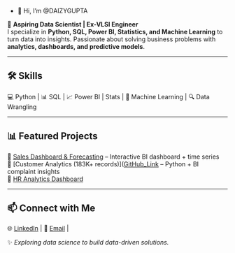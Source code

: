 - 👋 Hi, I’m @DAIZYGUPTA  

🚀 **Aspiring Data Scientist | Ex-VLSI Engineer**  
I specialize in **Python, SQL, Power BI, Statistics, and Machine Learning** to turn data into insights. Passionate about solving business problems with **analytics, dashboards, and predictive models**.  

---

## 🛠️ Skills  
💻 Python | 📊 SQL | 📈 Power BI | Stats | 🤖 Machine Learning | 🔍 Data Wrangling  

---

## 📊 Featured Projects  
🔹 [Sales Dashboard & Forecasting](https://github.com/DAIZYGUPTA/Sales-analytics-Dashboard) – Interactive BI dashboard + time series  
🔹 [Customer Analytics (183K+ records)]([GitHub_Link](https://github.com/DAIZYGUPTA/customer-analytics-bi-project) – Python + BI complaint insights  
🔹 [HR Analytics Dashboard](https://github.com/DAIZYGUPTA/hr-analytics-dashboard)  

---

## 📫 Connect with Me  
🌐 [LinkedIn](inkedin.com/in/daizy-gupta-6519b388) | 📧 [Email](guptadaizy2495@gmail.com) |  

✨ *Exploring data science to build data-driven solutions.*  


<!---
DAIZYGUPTA/DAIZYGUPTA is a ✨ special ✨ repository because its `README.md` (this file) appears on your GitHub profile.
You can click the Preview link to take a look at your changes.
--->
